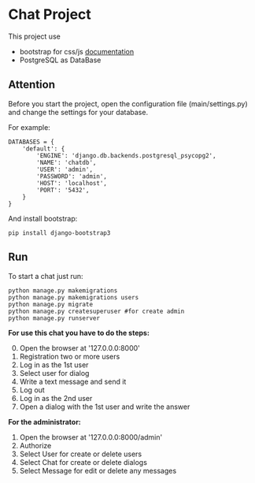 # Chat Project

This project use 
* bootstrap for css/js [documentation](https://getbootstrap.com/docs/4.4/getting-started/introduction/)
* PostgreSQL as DataBase

## Attention

Before you start the project, open the configuration file (main/settings.py) and change the settings for your database. 

For example:
```
DATABASES = {
    'default': {
        'ENGINE': 'django.db.backends.postgresql_psycopg2',
        'NAME': 'chatdb',
        'USER': 'admin',
        'PASSWORD': 'admin',
        'HOST': 'localhost',
        'PORT': '5432',
    }
}
```
And install bootstrap:
```
pip install django-bootstrap3
```

## Run
To start a chat just run:

```
python manage.py makemigrations
python manage.py makemigrations users 
python manage.py migrate
python manage.py createsuperuser #for create admin
python manage.py runserver
```

**For use this chat you have to do the steps:**

0. Open the browser at '127.0.0.0:8000'
1. Registration two or more users
2. Log in as the 1st user
3. Select user for dialog
4. Write a text message and send it
5. Log out
6. Log in as the 2nd user
7. Open a dialog with the 1st user and write the answer

**For the administrator:**

1. Open the browser at '127.0.0.0:8000/admin'
2. Authorize
3. Select User for create or delete users
4. Select Chat for create or delete dialogs
5. Select Message for edit or delete any messages
